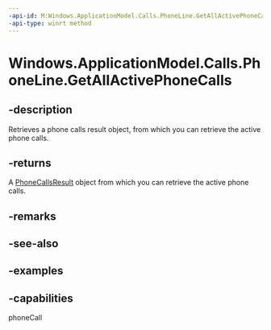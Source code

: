 ```yaml
---
-api-id: M:Windows.ApplicationModel.Calls.PhoneLine.GetAllActivePhoneCalls
-api-type: winrt method
---
```


# Windows.ApplicationModel.Calls.PhoneLine.GetAllActivePhoneCalls

<!--
public Windows.ApplicationModel.Calls.PhoneCallsResult GetAllActivePhoneCalls ();
-->

## -description

Retrieves a phone calls result object, from which you can retrieve the active phone calls.

## -returns

A [PhoneCallsResult](phonecallsresult.md) object from which you can retrieve the active phone calls.

## -remarks

## -see-also

## -examples

## -capabilities
phoneCall
